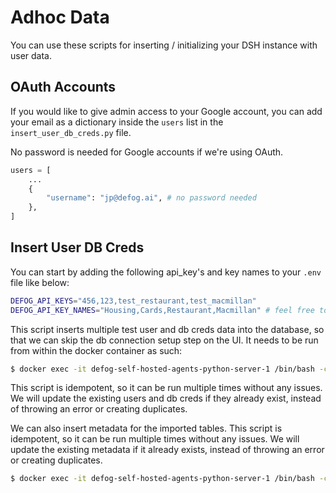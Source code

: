 # Adhoc Data

You can use these scripts for inserting / initializing your DSH instance with user data.

## OAuth Accounts

If you would like to give admin access to your Google account, you can add your email as a dictionary inside the `users` list in the `insert_user_db_creds.py` file.

No password is needed for Google accounts if we're using OAuth.

```python
users = [
    ...
    {
        "username": "jp@defog.ai", # no password needed
    },
]
```

## Insert User DB Creds

You can start by adding the following api_key's and key names to your `.env` file like below:

```sh
DEFOG_API_KEYS="456,123,test_restaurant,test_macmillan"
DEFOG_API_KEY_NAMES="Housing,Cards,Restaurant,Macmillan" # feel free to edit to whatever you want displayed on the UI
```

This script inserts multiple test user and db creds data into the database, so that we can skip the db connection setup step on the UI. It needs to be run from within the docker container as such:

```sh
$ docker exec -it defog-self-hosted-agents-python-server-1 /bin/bash -c "python adhoc/insert_user_db_creds.py"
```

This script is idempotent, so it can be run multiple times without any issues. We will update the existing users and db creds if they already exist, instead of throwing an error or creating duplicates.

We can also insert metadata for the imported tables. This script is idempotent, so it can be run multiple times without any issues. We will update the existing metadata if it already exists, instead of throwing an error or creating duplicates.

```sh
$ docker exec -it defog-self-hosted-agents-python-server-1 /bin/bash -c "python adhoc/insert_metadata.py"
```

